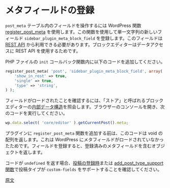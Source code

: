 <!-- 
# Register the Meta Field
 -->
# メタフィールドの登録

<!-- 
To work with fields in the `post_meta` table, WordPress has a function called [register_post_meta](https://developer.wordpress.org/reference/functions/register_post_meta/). You're going to use it to register a new field called `sidebar_plugin_meta_block_field`, which will be a single string. Note that this field needs to be available through the [REST API](https://developer.wordpress.org/rest-api/) because that's how the block editor access data.

Add this to the PHP code, within the `init` callback function:
 -->
`post_meta` テーブル内のフィールドを操作するには WordPress 関数 [register_post_meta](https://developer.wordpress.org/reference/functions/register_post_meta/) を使用します。この関数を使用して単一文字列の新しいフィールド `sidebar_plugin_meta_block_field` を登録します。このフィールドは [REST API](https://developer.wordpress.org/rest-api/) から利用できる必要があります。ブロックエディターはデータアクセスに REST API を使用するためです。

PHP ファイルの `init` コールバック関数内に以下のコードを追加してください。

```php
register_post_meta( 'post', 'sidebar_plugin_meta_block_field', array(
	'show_in_rest' => true,
	'single' => true,
	'type' => 'string',
) );
```

<!-- 
To make sure the field has been loaded, query the block editor [internal data structures](/docs/reference-guides/data/), also known as _stores_. Open your browser's console, and execute this piece of code:
 -->
フィールドがロードされたことを確認するには、「ストア」と呼ばれるブロックエディターの[内部データ構造](https://ja.wordpress.org/team/handbook/block-editor/reference-guides/data/)を照会します。ブラウザーのコンソールを開き、次のコードを実行してください。

```js
wp.data.select( 'core/editor' ).getCurrentPost().meta;
```
<!-- 
Before adding the `register_post_meta` function to the plugin, this code returns a void array, because WordPress hasn't been told to load any meta field yet. After registering the field, the same code will return an object containing the registered meta field you registered.
 -->
プラグインに `register_post_meta` 関数を追加する前は、このコードは void の配列を返します。これは WordPress にメタフィールドがロードされていなかったためです。フィールドを登録すると、登録済みのメタフィールドを含むオブジェクトを返します。

<!-- 
If the code returns `undefined` make sure your post type supports `custom-fields`. Either when [registering the post](https://developer.wordpress.org/reference/functions/register_post_type/#supports) or with [add_post_type_support function](https://developer.wordpress.org/reference/functions/add_post_type_support/).
 -->
コードが `undefined` を返す場合、[投稿の登録時](https://developer.wordpress.org/reference/functions/register_post_type/#supports)または [add_post_type_support 関数](https://developer.wordpress.org/reference/functions/add_post_type_support/)で投稿タイプが `custom-fields` をサポートすることを確認してください。

[原文](https://github.com/WordPress/gutenberg/blob/trunk/docs/how-to-guides/sidebar-tutorial/plugin-sidebar-3-register-meta.md)
